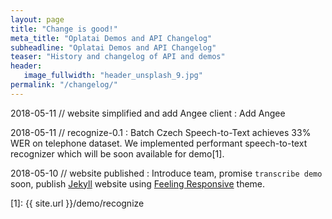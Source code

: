 ```yaml
---
layout: page
title: "Change is good!"
meta_title: "Oplatai Demos and API Changelog"
subheadline: "Oplatai Demos and API Changelog"
teaser: "History and changelog of API and demos"
header:
   image_fullwidth: "header_unsplash_9.jpg"
permalink: "/changelog/"
---
```

2018-05-11 // website simplified and add Angee client
: Add Angee



2018-05-11 // recognize-0.1
: Batch Czech Speech-to-Text achieves 33% WER on telephone dataset. We implemented performant speech-to-text recognizer which will be soon available for demo[1].

2018-05-10 // website published
: Introduce team, promise `transcribe demo` soon, publish [Jekyll](https://jekyllrb.com/) website using [Feeling Responsive](https://github.com/Phlow/feeling-responsive) theme.



 [1]: {{ site.url }}/demo/recognize
